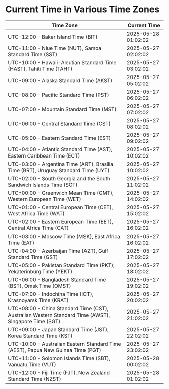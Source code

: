 # Current Time in Various Time Zones

| Time Zone | Current Time |
|-----------|--------------|
| UTC-12:00 - Baker Island Time (BIT) | 2025-05-28 01:02:02 |
| UTC-11:00 - Niue Time (NUT), Samoa Standard Time (SST) | 2025-05-27 02:02:02 |
| UTC-10:00 - Hawaii-Aleutian Standard Time (HAST), Tahiti Time (TAHT) | 2025-05-27 03:02:02 |
| UTC-09:00 - Alaska Standard Time (AKST) | 2025-05-27 05:02:02 |
| UTC-08:00 - Pacific Standard Time (PST) | 2025-05-27 06:02:02 |
| UTC-07:00 - Mountain Standard Time (MST) | 2025-05-27 07:02:02 |
| UTC-06:00 - Central Standard Time (CST) | 2025-05-27 08:02:02 |
| UTC-05:00 - Eastern Standard Time (EST) | 2025-05-27 09:02:02 |
| UTC-04:00 - Atlantic Standard Time (AST), Eastern Caribbean Time (ECT) | 2025-05-27 10:02:02 |
| UTC-03:00 - Argentina Time (ART), Brasília Time (BRT), Uruguay Standard Time (UYT) | 2025-05-27 10:02:02 |
| UTC-02:00 - South Georgia and the South Sandwich Islands Time (SGT) | 2025-05-27 11:02:02 |
| UTC±00:00 - Greenwich Mean Time (GMT), Western European Time (WET) | 2025-05-27 14:02:02 |
| UTC+01:00 - Central European Time (CET), West Africa Time (WAT) | 2025-05-27 15:02:02 |
| UTC+02:00 - Eastern European Time (EET), Central Africa Time (CAT) | 2025-05-27 16:02:02 |
| UTC+03:00 - Moscow Time (MSK), East Africa Time (EAT) | 2025-05-27 16:02:02 |
| UTC+04:00 - Azerbaijan Time (AZT), Gulf Standard Time (GST) | 2025-05-27 17:02:02 |
| UTC+05:00 - Pakistan Standard Time (PKT), Yekaterinburg Time (YEKT) | 2025-05-27 18:02:02 |
| UTC+06:00 - Bangladesh Standard Time (BST), Omsk Time (OMST) | 2025-05-27 19:02:02 |
| UTC+07:00 - Indochina Time (ICT), Krasnoyarsk Time (KRAT) | 2025-05-27 20:02:02 |
| UTC+08:00 - China Standard Time (CST), Australian Western Standard Time (AWST), Singapore Time (SGT) | 2025-05-27 21:02:02 |
| UTC+09:00 - Japan Standard Time (JST), Korea Standard Time (KST) | 2025-05-27 22:02:02 |
| UTC+10:00 - Australian Eastern Standard Time (AEST), Papua New Guinea Time (PGT) | 2025-05-27 23:02:02 |
| UTC+11:00 - Solomon Islands Time (SBT), Vanuatu Time (VUT) | 2025-05-28 00:02:02 |
| UTC+12:00 - Fiji Time (FJT), New Zealand Standard Time (NZST) | 2025-05-28 01:02:02 |
